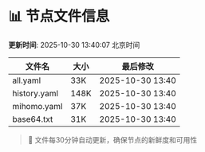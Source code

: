 # 📊 节点文件信息

**更新时间**: 2025-10-30 13:40:07 北京时间

| 文件名 | 大小 | 最后修改 |
|--------|------|----------|
| all.yaml | 33K | 2025-10-30 13:40 |
| history.yaml | 148K | 2025-10-30 13:40 |
| mihomo.yaml | 37K | 2025-10-30 13:40 |
| base64.txt | 31K | 2025-10-30 13:40 |

> 🔄 文件每30分钟自动更新，确保节点的新鲜度和可用性
